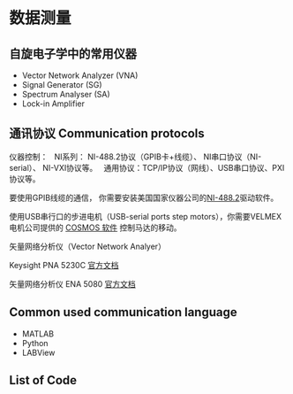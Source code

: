 # 数据测量

## 自旋电子学中的常用仪器

* Vector Network Analyzer (VNA)
* Signal Generator (SG)
* Spectrum Analyser (SA)
* Lock-in Amplifier

## 通讯协议 Communication protocols

仪器控制：
&nbsp; NI系列： NI-488.2协议（GPIB卡+线缆）、 NI串口协议（NI-serial）、 NI-VXI协议等。
&nbsp; 通用协议：TCP/IP协议（网线）、USB串口协议、PXI协议等。

要使用GPIB线缆的通信， 你需要安装美国国家仪器公司的[NI-488.2](https://www.ni.com/en-th/support/downloads/drivers/download.ni-488-2.html#329025)驱动软件。

使用USB串行口的步进电机（USB-serial ports step motors），你需要VELMEX电机公司提供的 [COSMOS 软件](https://www.velmex.com/Technical/Software.html) 控制马达的移动。

矢量网络分析仪（Vector Network Analyer）

Keysight PNA 5230C  [官方文档](https://www.keysight.com/en/pd-1350041-pn-N5230C/pna-l-microwave-network-analyzer?pm=PL&nid=-32432.761696&cc=CA&lc=eng)

矢量网络分析仪 ENA 5080 [官方文档](https://www.keysight.com/main/techSupport.jspx?cc=CA&lc=eng&nid=-32496.1150378&pid=x202208&pageMode=PL)

## Common used communication language

* MATLAB
* Python
* LABView

## List of Code


